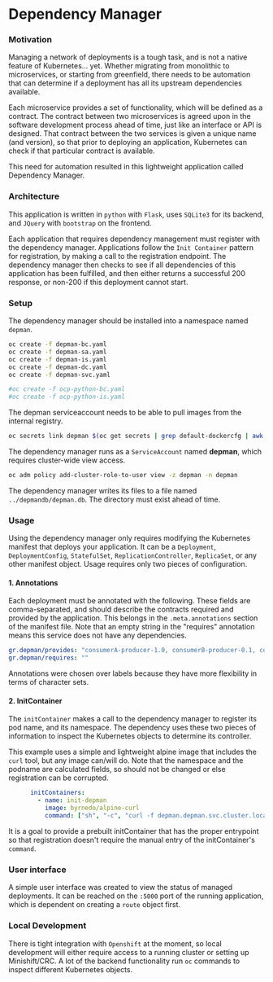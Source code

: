 # Dependency Manager


### Motivation

Managing a network of deployments is a tough task, and is not a native feature of Kubernetes... yet.  Whether migrating from monolithic to microservices, or starting from greenfield, there needs to be automation that can determine if a deployment has all its upstream dependencies available.  

Each microservice provides a set of functionality, which will be defined as a contract.  The contract between two microservices is agreed upon in the software development process ahead of time, just like an interface or API is designed.  That contract between the two services is given a unique name (and version), so that prior to deploying an application, Kubernetes can check if that particular contract is available.

This need for automation resulted in this lightweight application called Dependency Manager.

### Architecture

This application is written in `python` with `Flask`, uses `SQLite3` for its backend, and `JQuery` with `bootstrap` on the frontend.

Each application that requires dependency management must register with the dependency manager.  Applications follow the  `Init Container` pattern for registration, by making a call to the registration endpoint.  The dependency manager then checks to see if all dependencies of this application has been fulfilled, and then either returns a successful 200 response, or non-200 if this deployment cannot start.

### Setup

The dependency manager should be installed into a namespace named `depman`.  

```bash
oc create -f depman-bc.yaml
oc create -f depman-sa.yaml
oc create -f depman-is.yaml
oc create -f depman-dc.yaml
oc create -f depman-svc.yaml

#oc create -f ocp-python-bc.yaml
#oc create -f ocp-python-is.yaml
```

The depman serviceaccount needs to be able to pull images from the internal registry.

```bash
oc secrets link depman $(oc get secrets | grep default-dockercfg | awk '{print $1}') --for=pull
```

The dependency manager runs as a `ServiceAccount` named **depman**, which requires cluster-wide view access.

```bash
oc adm policy add-cluster-role-to-user view -z depman -n depman
```

The dependency manager writes its files to a file named `../depmandb/depman.db`.  The directory must exist ahead of time.


### Usage

Using the dependency manager only requires modifying the Kubernetes manifest that deploys your application.  It can be a `Deployment`, `DeploymentConfig`, `StatefulSet`, `ReplicationController`, `ReplicaSet`, or any other manifest object.  Usage requires only two pieces of configuration.

#### 1. Annotations
Each deployment must be annotated with the following.  These fields are comma-separated, and should describe the contracts required and provided by the application.  This belongs in the `.meta.annotations` section of the manifest file.  Note that an empty string in the "requires" annotation means this service does not have any dependencies.

```yaml
gr.depman/provides: "consumerA-producer-1.0, consumerB-producer-0.1, consumerB-producer-0.2"
gr.depman/requires: ""
```
Annotations were chosen over labels because they have more flexibility in terms of character sets.

#### 2. InitContainer
The `initContainer` makes a call to the dependency manager to register its pod name, and its namespace.  The dependency uses these two pieces of information to inspect the Kubernetes objects to determine its controller.

This example uses a simple and lightweight alpine image that includes the `curl` tool, but any image can/will do.  Note that the namespace and the podname are calculated fields, so should not be changed or else registration can be corrupted.
```yaml
      initContainers:
        - name: init-depman
          image: byrnedo/alpine-curl
          command: ["sh", "-c", "curl -f depman.depman.svc.cluster.local:5000/register/$(cat /var/run/secrets/kubernetes.io/serviceaccount/namespace)/$HOSTNAME"]
```
It is a goal to provide a prebuilt initContainer that has the proper entrypoint so that registration doesn't require the manual entry of the initContainer's `command`.

### User interface
A simple user interface was created to view the status of managed deployments.  It can be reached on the `:5000` port of the running application, which is dependent on creating a `route` object first.


### Local Development
There is tight integration with `Openshift` at the moment, so local development will either require access to a running cluster or setting up Minishift/CRC.  A lot of the backend functionality run `oc` commands to inspect different Kubernetes objects.

